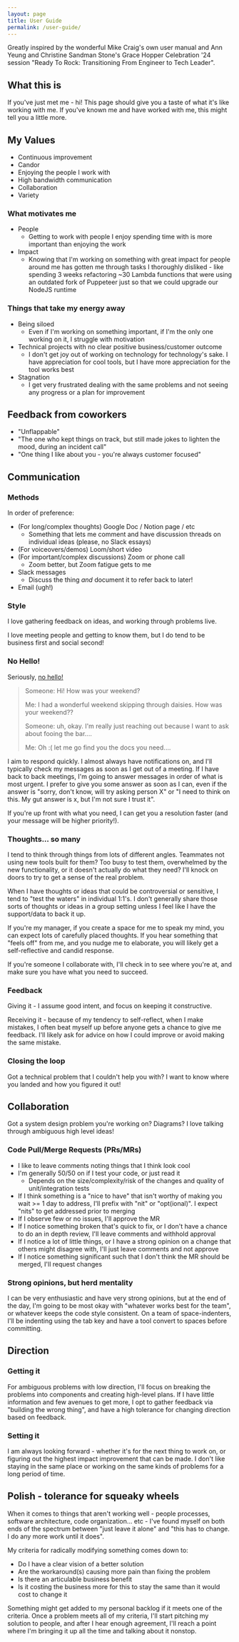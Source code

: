```yaml
---
layout: page
title: User Guide
permalink: /user-guide/
---
```


Greatly inspired by the wonderful Mike Craig's own user manual and Ann Yeung and Christine Sandman Stone's Grace Hopper Celebration '24 session "Ready To Rock: Transitioning From Engineer to Tech Leader".

## What this is

If you've just met me - hi! This page should give you a taste of what it's like working with me. If you've known me and have worked with me, this might tell you a little more.

## My Values

* Continuous improvement
* Candor
* Enjoying the people I work with
* High bandwidth communication
* Collaboration
* Variety

### What motivates me

* People
  * Getting to work with people I enjoy spending time with is more important than enjoying the work
* Impact
  * Knowing that I'm working on something with great impact for people around me has gotten me through tasks I thoroughly disliked - like spending 3 weeks refactoring ~30 Lambda functions that were using an outdated fork of Puppeteer just so that we could upgrade our NodeJS runtime

### Things that take my energy away

* Being siloed
  * Even if I'm working on something important, if I'm the only one working on it, I struggle with motivation
* Technical projects with no clear positive business/customer outcome
  * I don't get joy out of working on technology for technology's sake. I have appreciation for cool tools, but I have more appreciation for the tool works best
* Stagnation
  * I get very frustrated dealing with the same problems and not seeing any progress or a plan for improvement

## Feedback from coworkers

* "Unflappable"
* "The one who kept things on track, but still made jokes to lighten the mood, during an incident call"
* "One thing I like about you - you're always customer focused"

## Communication

### Methods

In order of preference:

* (For long/complex thoughts) Google Doc / Notion page / etc
  * Something that lets me comment and have discussion threads on individual ideas (please, no Slack essays)
* (For voiceovers/demos) Loom/short video
* (For important/complex discussions) Zoom or phone call
  * Zoom better, but Zoom fatigue gets to me
* Slack messages
  * Discuss the thing _and_ document it to refer back to later!
* Email (ugh!)

### Style

I love gathering feedback on ideas, and working through problems live.

I love meeting people and getting to know them, but I do tend to be business first and social second!

### No Hello!

Seriously, [no hello!](https://nohello.net/en/)

> Someone: Hi! How was your weekend?
>
> Me: I had a wonderful weekend skipping through daisies. How was your weekend??
>
> Someone: uh, okay. I'm really just reaching out because I want to ask about fooing the bar....
>
> Me: Oh :\( let me go find you the docs you need....

I aim to respond quickly. I almost always have notifications on, and I'll typically check my messages as soon as I get out of a meeting. If I have back to back meetings, I'm going to answer messages in order of what is most urgent. I prefer to give you some answer as soon as I can, even if the answer is "sorry, don't know, will try asking person X" or "I need to think on this. My gut answer is x, but I'm not sure I trust it".

If you're up front with what you need, I can get you a resolution faster (and your message will be higher priority!).

### Thoughts... so many

I tend to think through things from lots of different angles. Teammates not using new tools built for them? Too busy to test them, overwhelmed by the new functionality, or it doesn't actually do what they need? I'll knock on doors to try to get a sense of the real problem.

When I have thoughts or ideas that could be controversial or sensitive, I tend to "test the waters" in individual 1:1's. I don't generally share those sorts of thoughts or ideas in a group setting unless I feel like I have the support/data to back it up.

If you're my manager, if you create a space for me to speak my mind, you can expect lots of carefully placed thoughts. If you hear something that "feels off" from me, and you nudge me to elaborate, you will likely get a self-reflective and candid response.

If you're someone I collaborate with, I'll check in to see where you're at, and make sure you have what you need to succeed.

### Feedback

Giving it - I assume good intent, and focus on keeping it constructive.

Receiving it - because of my tendency to self-reflect, when I make mistakes, I often beat myself up before anyone gets a chance to give me feedback. I'll likely ask for advice on how I could improve or avoid making the same mistake.

### Closing the loop

Got a technical problem that I couldn't help you with? I want to know where you landed and how you figured it out!

## Collaboration

Got a system design problem you're working on? Diagrams? I love talking through ambiguous high level ideas!

### Code Pull/Merge Requests (PRs/MRs)

* I like to leave comments noting things that I think look cool
* I'm generally 50/50 on if I test your code, or just read it
  * Depends on the size/complexity/risk of the changes and quality of unit/integration tests
* If I think something is a "nice to have" that isn't worthy of making you wait >= 1 day to address, I'll prefix with "nit" or "opt(ional)". I expect "nits" to get addressed prior to merging
* If I observe few or no issues, I'll approve the MR
* If I notice something broken that's quick to fix, or I don't have a chance to do an in depth review, I'll leave comments and withhold approval
* If I notice a lot of little things, or I have a strong opinion on a change that others might disagree with, I'll just leave comments and not approve
* If I notice something significant such that I don't think the MR should be merged, I'll request changes

### Strong opinions, but herd mentality

I can be very enthusiastic and have very strong opinions, but at the end of the day, I'm going to be most okay with "whatever works best for the team", or whatever keeps the code style consistent. On a team of space-indenters, I'll be indenting using the tab key and have a tool convert to spaces before committing.

## Direction

### Getting it

For ambiguous problems with low direction, I'll focus on breaking the problems into components and creating high-level plans. If I have little information and few avenues to get more, I opt to gather feedback via "building the wrong thing", and have a high tolerance for changing direction based on feedback.

### Setting it

I am always looking forward - whether it's for the next thing to work on, or figuring out the highest impact improvement that can be made. I don't like staying in the same place or working on the same kinds of problems for a long period of time.

## Polish - tolerance for squeaky wheels

When it comes to things that aren't working well - people processes, software architecture, code organization... etc - I've found myself on both ends of the spectrum between "just leave it alone" and "this has to change. I do any more work until it does".

My criteria for radically modifying something comes down to:

* Do I have a clear vision of a better solution
* Are the workaround(s) causing more pain than fixing the problem
* Is there an articulable business benefit
* Is it costing the business more for this to stay the same than it would cost to change it

Something might get added to my personal backlog if it meets one of the criteria. Once a problem meets all of my criteria, I'll start pitching my solution to people, and after I hear enough agreement, I'll reach a point where I'm bringing it up all the time and talking about it nonstop.
